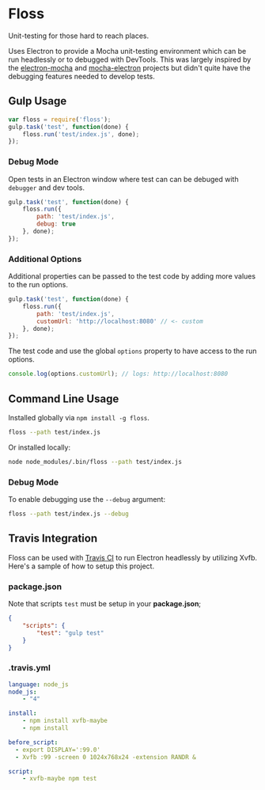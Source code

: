 # Floss

Unit-testing for those hard to reach places.

Uses Electron to provide a Mocha unit-testing environment which can be run headlessly or to debugged with DevTools. This was largely inspired by the [electron-mocha](https://github.com/jprichardson/electron-mocha) and [mocha-electron](https://github.com/tscanlin/mochatron) projects but didn't quite have the debugging features needed to develop tests.

## Gulp Usage

```js
var floss = require('floss');
gulp.task('test', function(done) {
    floss.run('test/index.js', done);    
});
```

### Debug Mode

Open tests in an Electron window where test can can be debuged with `debugger` and dev tools.

```js
gulp.task('test', function(done) {
    floss.run({
        path: 'test/index.js',
        debug: true
    }, done);
});
```

### Additional Options

Additional properties can be passed to the test code by adding more values to the run options.

```js
gulp.task('test', function(done) {
    floss.run({
        path: 'test/index.js',
        customUrl: 'http://localhost:8080' // <- custom
    }, done);
});
```

The test code and use the global `options` property to have access to the run options.

```js
console.log(options.customUrl); // logs: http://localhost:8080
```

## Command Line Usage

Installed globally via `npm install -g floss`.

```bash
floss --path test/index.js
```

Or installed locally:

```bash
node node_modules/.bin/floss --path test/index.js
```

### Debug Mode

To enable debugging use the `--debug` argument:

```bash
floss --path test/index.js --debug
```

## Travis Integration

Floss can be used with [Travis CI](https://travis-ci.org/) to run Electron headlessly by utilizing Xvfb. Here's a sample of how to setup this project.

### package.json

Note that scripts `test` must be setup in your **package.json**;

```json
{
    "scripts": {
        "test": "gulp test"
    }
}
```

### .travis.yml

```yml
language: node_js
node_js:
    - "4"

install:
    - npm install xvfb-maybe
    - npm install

before_script:
  - export DISPLAY=':99.0'
  - Xvfb :99 -screen 0 1024x768x24 -extension RANDR &

script:
    - xvfb-maybe npm test
```
